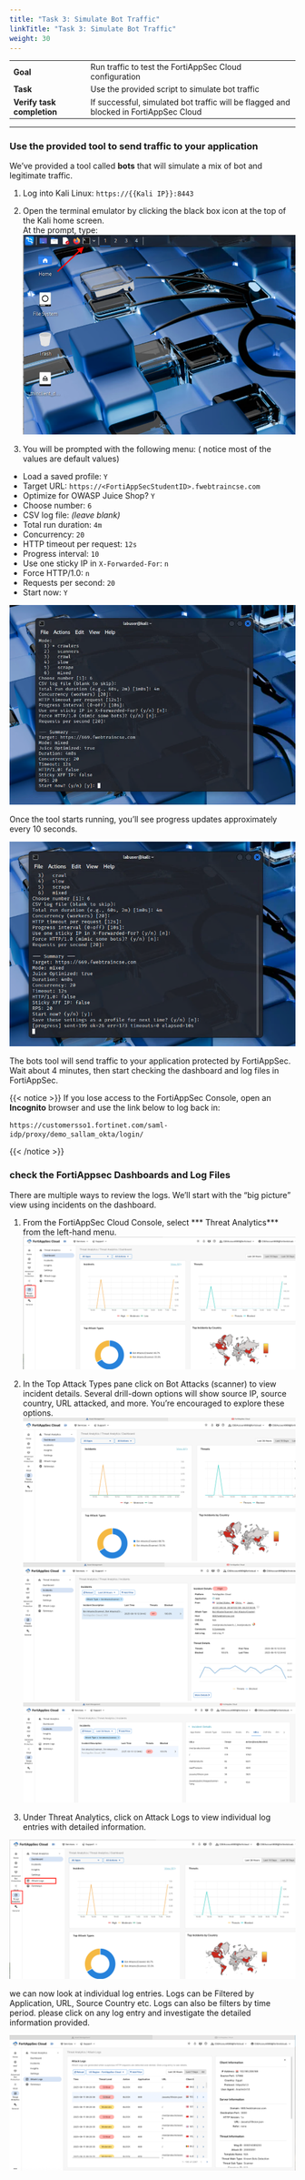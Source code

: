 ```yaml
---
title: "Task 3: Simulate Bot Traffic"
linkTitle: "Task 3: Simulate Bot Traffic"
weight: 30
---
```


|                            |    |  
|----------------------------|----
| **Goal**                   | Run traffic to test the FortiAppSec Cloud configuration  
| **Task**                   | Use the provided script to simulate bot traffic  
| **Verify task completion** | If successful, simulated bot traffic will be flagged and blocked in FortiAppSec Cloud  

---

### Use the provided tool to send traffic to your application

We’ve provided a tool called **bots** that will simulate a mix of bot and legitimate traffic.

1. Log into Kali Linux:  ```https://{{Kali IP}}:8443```

2. Open the terminal emulator by clicking the black box icon at the top of the Kali home screen.  
At the prompt, type:  
    ![accessTerminal](accessTerminal.png)


3. You will be prompted with the following menu: ( notice most of the values are default values)

- Load a saved profile: `Y`  
- Target URL: `https://<FortiAppSecStudentID>.fwebtraincse.com`  
- Optimize for OWASP Juice Shop? `Y`  
- Choose number: `6`  
- CSV log file: *(leave blank)*  
- Total run duration: `4m`  
- Concurrency: `20`  
- HTTP timeout per request: `12s`  
- Progress interval: `10`  
- Use one sticky IP in `X-Forwarded-For`: `n`  
- Force HTTP/1.0: `n`  
- Requests per second: `20`  
- Start now: `Y`

![Bot-Attack-1](Bot-Attack-1.png)

Once the tool starts running, you’ll see progress updates approximately every 10 seconds.

![Bot-Attack-2](Bot-Attack-2.png)

The bots tool will send traffic to your application protected by FortiAppSec.
Wait about 4 minutes, then start checking the dashboard and log files in FortiAppSec.


{{< notice >}}
If you lose access to the FortiAppSec Console, open an <strong>Incognito</strong> browser and use the link below to log back in:

<pre><code>https://customersso1.fortinet.com/saml-idp/proxy/demo_sallam_okta/login/</code></pre>
{{< /notice >}}


### check the FortiAppsec Dashboards and Log Files 

There are multiple ways to review the logs. We’ll start with the “big picture” view using incidents on the dashboard.

 1.  From the FortiAppSec Cloud Console, select *** Threat Analytics*** from the left-hand menu.
 ![Threat-Analytics](Bot-Attack-3-1.png)

 2. In the Top Attack Types pane click on Bot Attacks (scanner) to view incident details.
  Several drill-down options will show source IP, source country, URL attacked, and more.
  You’re encouraged to explore these options. 
 ![Incident](Bot-Attack-4.png)
 ![Incident-1](Bot-Attack-5.png)
 ![Incident-2](Bot-Attack-6.png)

 3. Under Threat Analytics, click on Attack Logs to view individual log entries with detailed information.

 ![Access-logs](Bot-Attack-7.png)

we can now look at individual log entries. Logs can be Filtered by Application, URL, Source Country etc. Logs can also be filters by time period. 
please click on any log entry and investigate the detailed information provided. 

![Access-Log-Detail](Bot-Attack-8.png)